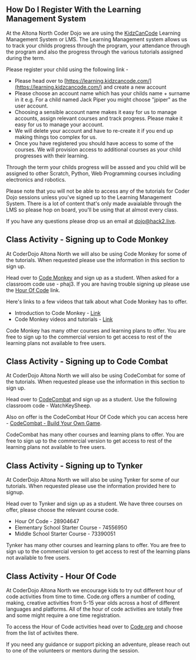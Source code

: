 
## How Do I Register With the Learning Management System 

At the Altona North Coder Dojo we are using the [KidzCanCode](https://learning.kidzcancode.com/) Learning Management System or LMS. The Learning Management system allows us to track your childs progress through the program, your attendance through the program and also the progress through the various tutorials assigned during the term.

Please register your child using the following link - 

- Please head over to [https://learning.kidzcancode.com/](https://learning.kidzcancode.com/) and create a new account
- Please choose an account name which has your childs name + surname in it e.g. For a child named Jack Piper you might choose "jpiper" as the user account. 
- Choosing a sensible account name makes it easy for us to manage accounts, assign relevant courses and track progress. Please make it easy for us to manage your account.
- We will delete your account and have to re-create it if you end up making things too complex for us.
- Once you have registered you should have access to some of the courses. We will provision access to additional courses as your child progresses with their learning. 

Through the term your childs progress will be asssed and you child will be assigned to other Scratch, Python, Web Programming courses including electronics and robotics. 

Please note that you will not be able to access any of the tutorials for Coder Dojo sessions unless you've signed up to the Learning Management System. There is a lot of content that's only made avaialable through the LMS so please hop on board, you'll be using that at almost every class. 

If you have any questions please drop us an email at dojo@hack2.live. 

## Class Activity - Signing up to Code Monkey

At CoderDojo Altona North we will also be using Code Monkey for some of the tutorials. When requested please use the information in this section to sign up.

Head over to [Code Monkey](https://www.playcodemonkey.com/) and sign up as a student. When asked for a classroom code use - phaj3. If you are having trouble signing up please use the [Hour Of Code](https://www.playcodemonkey.com/blog/hour-of-code/coding-adventure/) link.

Here's links to a few videos that talk about what Code Monkey has to offer.

- Introduction to Code Monkey - [Link](https://youtu.be/2tOrwsFCbHo)
- Code Monkey videos and tutorials - [Link](https://www.youtube.com/channel/UC1JLRsmlny2Sy9pGClYbFqg)

Code Monkey has many other courses and learning plans to offer. You are free to sign up to the commercial version to get access to rest of the learning plans not available to free users.  

## Class Activity - Signing up to Code Combat

At CoderDojo Altona North we will also be using CodeCombat for some of the tutorials. When requested please use the information in this section to sign up.

Head over to [CodeCombat](https://codecombat.com/) and sign up as a student. Use the following classroom code - WatchKeySheep. 

Also on offer is the CodeCombat Hour Of Code which you can access here - [CodeCombat - Build Your Own Game](https://hourofcode.com/cocomgame).

CodeCombat has many other courses and learning plans to offer. You are free to sign up to the commercial version to get access to rest of the learning plans not available to free users.  

## Class Activity - Signing up to Tynker

At CoderDojo Altona North we will also be using Tynker for some of our tutorials. When requested please use the information provided here to signup.

Head over to Tynker and sign up as a student. We have three courses on offer, please choose the relevant course code.

* Hour Of Code -  28904647 
* Elementary School Starter Course - 74556950 
* Middle School Starter Course - 73390051 

Tynker has many other courses and learning plans to offer. You are free to sign up to the commercial version to get access to rest of the learning plans not available to free users.  

## Class Activity - Hour Of Code

At CoderDojo Altona North we encourage kids to try out different hour of code activities from time to time. Code.org offers a number of coding, making, creative activities from 5-15 year olds across a host of different languages and platforms. All of the hour of code activities are totally free and some might require a one time registration. 

To access the Hour of Code activities head over to [Code.org](https://code.org/learn) and choose from the list of activites there.

If you need any guidance or support picking an adventure, please reach out to one of the volunteers or mentors during the session.


